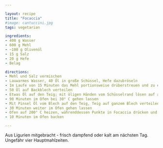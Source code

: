 ```yaml
---

layout: recipe
title: "Focaccia"
#image: cantuccini.jpg
tags: vegetarian

ingredients:
- 400 g Wasser
- 600 g Mehl
- ~100 g Olivenöl
- 15 g Salz
- 20 g Hefe
- Belag

directions:
- Mehl und Salz vermischen
- Lauwarmes Wasser, 40 Öl in große Schüssel, Hefe dazubröseln
- Im Laufe von 15 Minuten das Mehl portionsweise drüberstreuen und zu einem glatten Teig verkneten
- 50 Öl auf Backblech verteilen
- Etwas Öl auf den Teig; mit öligen Händen vom Schüsselrand lösen auf auf Blech geben
- 90 Minuten im Ofen bei 30° C gehen lassen
- Mit Pinsel Öl vom Blech auf den Teig, Teig auf ganzem Blech verteilen
- 30 Minuten weiter im Ofen gehen lassen
- Ofen auf 200° C heizen, währenddessen Punkte in Focaccia drücken und belegen
- 10 Minuten im Ofen backen

--- 
```

    
Aus Ligurien mitgebracht - frisch dampfend oder kalt am nächsten Tag.
Ungefähr vier Hauptmahlzeiten.
